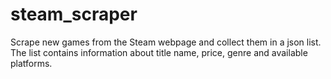 # steam_scraper
Scrape new games from the Steam webpage and collect them in a json list.
The list contains information about title name, price, genre and available platforms.
